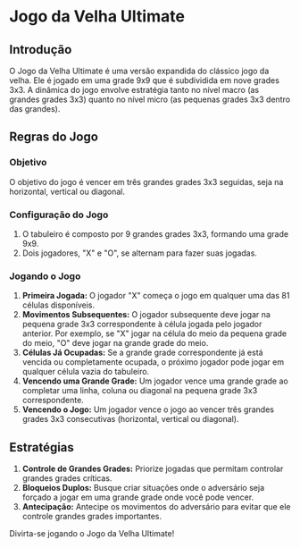 # Jogo da Velha Ultimate

## Introdução
O Jogo da Velha Ultimate é uma versão expandida do clássico jogo da velha. Ele é jogado em uma grade 9x9 que é subdividida em nove grades 3x3. A dinâmica do jogo envolve estratégia tanto no nível macro (as grandes grades 3x3) quanto no nível micro (as pequenas grades 3x3 dentro das grandes).

## Regras do Jogo

### Objetivo
O objetivo do jogo é vencer em três grandes grades 3x3 seguidas, seja na horizontal, vertical ou diagonal.

### Configuração do Jogo
1. O tabuleiro é composto por 9 grandes grades 3x3, formando uma grade 9x9.
2. Dois jogadores, "X" e "O", se alternam para fazer suas jogadas.

### Jogando o Jogo
1. **Primeira Jogada:** O jogador "X" começa o jogo em qualquer uma das 81 células disponíveis.
2. **Movimentos Subsequentes:** O jogador subsequente deve jogar na pequena grade 3x3 correspondente à célula jogada pelo jogador anterior. Por exemplo, se "X" jogar na célula do meio da pequena grade do meio, "O" deve jogar na grande grade do meio.
3. **Células Já Ocupadas:** Se a grande grade correspondente já está vencida ou completamente ocupada, o próximo jogador pode jogar em qualquer célula vazia do tabuleiro.
4. **Vencendo uma Grande Grade:** Um jogador vence uma grande grade ao completar uma linha, coluna ou diagonal na pequena grade 3x3 correspondente.
5. **Vencendo o Jogo:** Um jogador vence o jogo ao vencer três grandes grades 3x3 consecutivas (horizontal, vertical ou diagonal).

## Estratégias
1. **Controle de Grandes Grades:** Priorize jogadas que permitam controlar grandes grades críticas.
2. **Bloqueios Duplos:** Busque criar situações onde o adversário seja forçado a jogar em uma grande grade onde você pode vencer.
3. **Antecipação:** Antecipe os movimentos do adversário para evitar que ele controle grandes grades importantes.

Divirta-se jogando o Jogo da Velha Ultimate!
